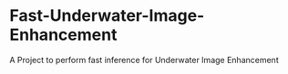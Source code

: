 # Fast-Underwater-Image-Enhancement
A Project to perform fast inference for Underwater Image Enhancement
